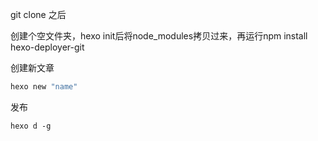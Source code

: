 git clone 之后

创建个空文件夹，hexo init后将node_modules拷贝过来，再运行npm install hexo-deployer-git

创建新文章

```bash
hexo new "name"
```

发布

```
hexo d -g
```

